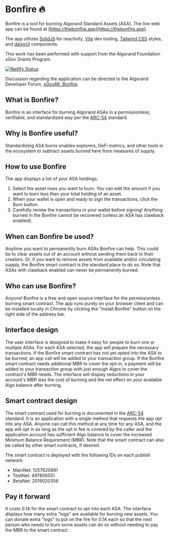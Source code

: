 # Bonfire 🔥

Bonfire is a tool for burning Algorand Standard Assets (ASA). The live web app can be found at [https://thebonfire.app](https://thebonfire.app).

The app utilizes [SolidJS](https://www.solidjs.com) for reactivity, [Vite](https://vitejs.dev) dev tooling, [Tailwind CSS](https://tailwindcss.com) styles, and [daisyUI](https://daisyui.com) components.

This work has been performed with support from the Algorand Foundation xGov Grants Program.

[![Netlify Status](https://api.netlify.com/api/v1/badges/d77b7fd3-cc08-46c6-ae0c-15fce5763f82/deploy-status)](https://app.netlify.com/sites/asa-bonfire/deploys)

Discussion regarding the application can be directed to the Algorand Developer Forum, [xGov86: Bonfire](https://forum.algorand.org/t/xgov-86-bonfire/10541).

## What is Bonfire?

Bonfire is an interface for burning Algorand ASAs in a permissionless, verifiable, and
standardized way per the [ARC-54](https://arc.algorand.foundation/ARCs/arc-0054) standard.

## Why is Bonfire useful?

Standardizing ASA burns enables explorers, DeFi metrics, and other tools in the ecosystem to subtract assets burned here from measures of supply.

## How to use Bonfire

The app displays a list of your ASA holdings.

1. Select the asset rows you want to burn. You can edit the amount if you want to burn less than your total holding of an asset.
2. When your wallet is open and ready to sign the transactions, click the Burn button.
3. Carefully review the transactions in your wallet before signing! Anything burned in the Bonfire cannot be recovered (unless an ASA has clawback enabled).

## When can Bonfire be used?

Anytime you want to permanently burn ASAs Bonfire can help. This could be to clear assets out of an account without sending them back to their creators. Or, if you want to remove assets from available and/or circulating supply, the Bonfire smart contract is the standard place to do so. Note that ASAs with clawback enabled can never be permanently burned.

## Who can use Bonfire?

Anyone! Bonfire is a free and open source interface for the permissionless burning smart
contract. The app runs purely on your browser client and can be installed locally in Chrome
by clicking the "Install Bonfire" button on the right side of the address bar.

## Interface design

The user interface is designed to make it easy for people to burn one or multiple ASAs. For each ASA selected, the app will prepare the necessary transactions. If the Bonfire smart contract has not yet opted into the ASA to be burned, an app call will be added to your transaction group. If the Bonfire smart contract needs additional MBR to cover the opt-in, a payment will be added to your transaction group with just enough Algos to cover the contract's MBR needs. The interface will display reductions in your account's MBR less the cost of burning and the net effect on your available Algo balance after burning.

## Smart contract design

The smart contract used for burning is documented in the [ARC-54](https://arc.algorand.foundation/ARCs/arc-0054) standard. It is an application with a single method that requests the app opt into any ASA. Anyone can call this method at any time for any ASA, and the app will opt in as long as the opt in fee is covered by the caller and the application account has sufficient Algo balance to cover the increased Minimum Balance Requirement (MBR). Note that the smart contract can also be called by other smart contracts, if desired.

The smart contract is deployed with the following IDs on each publish network:

- MainNet: 1257620981
- TestNet: 497806551
- BetaNet: 2019020358

## Pay it forward

It costs 0.1A for the smart contract to opt into each ASA. The interface displays how many extra "logs" are available for burning new assets. You can donate extra "logs" to put on the fire for 0.1A each so that the next person who needs to burn some assets can do so without needing to pay the MBR to the smart contract.
